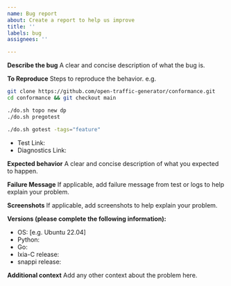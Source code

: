 ```yaml
---
name: Bug report
about: Create a report to help us improve
title: ''
labels: bug
assignees: ''

---
```


**Describe the bug**
A clear and concise description of what the bug is.

**To Reproduce**
Steps to reproduce the behavior. e.g.

```bash
git clone https://github.com/open-traffic-generator/conformance.git
cd conformance && git checkout main

./do.sh topo new dp
./do.sh pregotest

./do.sh gotest -tags="feature"
```

 - Test Link: 
 - Diagnostics Link: 

**Expected behavior**
A clear and concise description of what you expected to happen.

**Failure Message**
If applicable, add failure message from test or logs to help explain your problem.

**Screenshots**
If applicable, add screenshots to help explain your problem.

**Versions (please complete the following information):**
 - OS: [e.g. Ubuntu 22.04]
 - Python: 
 - Go: 
 - Ixia-C release: 
 - snappi release: 

**Additional context**
Add any other context about the problem here.
